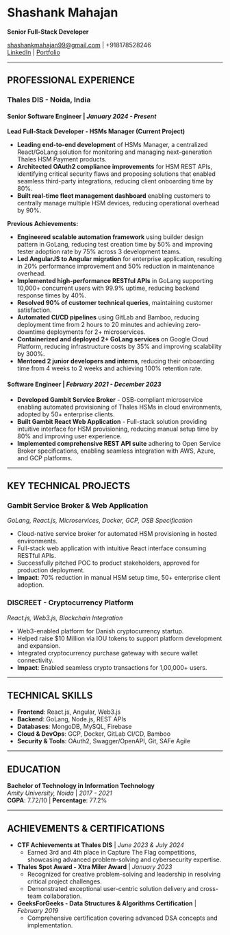 # Shashank Mahajan
**Senior Full-Stack Developer**

shashankmahajan99@gmail.com | +918178528246  
[LinkedIn](https://www.linkedin.com/in/shashank-mahajan-7baa1979) | [Portfolio](https://shashankmahajan.netlify.app/)

---

## PROFESSIONAL EXPERIENCE

### **Thales DIS** - Noida, India
#### **Senior Software Engineer** | *January 2024 - Present*

**Lead Full-Stack Developer - HSMs Manager (Current Project)**
- **Leading end-to-end development** of HSMs Manager, a centralized React/GoLang solution for monitoring and managing next-generation Thales HSM Payment products.
- **Architected OAuth2 compliance improvements** for HSM REST APIs, identifying critical security flaws and proposing solutions that enabled seamless third-party integrations, reducing client onboarding time by 80%.
- **Built real-time fleet management dashboard** enabling customers to centrally manage multiple HSM devices, reducing operational overhead by 90%.

**Previous Achievements:**
- **Engineered scalable automation framework** using builder design pattern in GoLang, reducing test creation time by 50% and improving tester adoption rate by 75% across 3 development teams.
- **Led AngularJS to Angular migration** for enterprise application, resulting in 20% performance improvement and 50% reduction in maintenance overhead.
- **Implemented high-performance RESTful APIs** in GoLang supporting 10,000+ concurrent users with 99.9% uptime, reducing backend response times by 40%.
- **Resolved 90% of customer technical queries**, maintaining customer satisfaction.
- **Automated CI/CD pipelines** using GitLab and Bamboo, reducing deployment time from 2 hours to 20 minutes and achieving zero-downtime deployments for 2+ microservices.
- **Containerized and deployed 2+ GoLang services** on Google Cloud Platform, reducing infrastructure costs by 35% and improving scalability by 300%.
- **Mentored 2 junior developers and interns**, reducing their onboarding time from 4 weeks to 2 weeks and achieving 100% retention rate.

#### **Software Engineer** | *February 2021 - December 2023*
- **Developed Gambit Service Broker** - OSB-compliant microservice enabling automated provisioning of Thales HSMs in cloud environments, adopted by 50+ enterprise clients.
- **Built Gambit React Web Application** - Full-stack solution providing intuitive interface for HSM provisioning, reducing manual setup time by 80% and improving user experience.
- **Implemented comprehensive REST API suite** adhering to Open Service Broker specifications, enabling seamless integration with AWS, Azure, and GCP platforms.

---

## KEY TECHNICAL PROJECTS

### **Gambit Service Broker & Web Application**
*GoLang, React.js, Microservices, Docker, GCP, OSB Specification*
- Cloud-native service broker for automated HSM provisioning in hosted environments.
- Full-stack web application with intuitive React interface consuming RESTful APIs.
- Successfully pitched POC to product stakeholders, approved for production deployment.
- **Impact**: 70% reduction in manual HSM setup time, 50+ enterprise client adoption.

### **DISCREET - Cryptocurrency Platform**
*React.js, Web3.js, Blockchain Integration*
- Web3-enabled platform for Danish cryptocurrency startup.
- Helped raise $10 Million via IOU tokens to support platform development and expansion.
- Integrated cryptocurrency purchase gateway with secure wallet connectivity.
- **Impact**: Enabled seamless crypto transactions for 1,00,000+ users.

---

## TECHNICAL SKILLS

- **Frontend**: React.js, Angular, Web3.js
- **Backend**: GoLang, Node.js, REST APIs
- **Databases**: MongoDB, MySQL, Firebase
- **Cloud & DevOps**: GCP, Docker, GitLab CI/CD, Bamboo
- **Security & Tools**: OAuth2, Swagger/OpenAPI, Git, SAFe Agile

---

## EDUCATION

**Bachelor of Technology in Information Technology**  
*Amity University, Noida* | *2017 - 2021*  
**CGPA**: 7.72/10 | **Percentage**: 77.2%

---

## ACHIEVEMENTS & CERTIFICATIONS

- **CTF Achievements at Thales DIS** | *June 2023 & July 2024*
  - Earned 3rd and 4th place in Capture The Flag competitions, showcasing advanced problem-solving and cybersecurity expertise.
- **Thales Spot Award - Xtra Miler Award** | *January 2023*
  - Recognized for creative problem-solving and leadership in resolving critical project challenges.
  - Demonstrated exceptional user-centric solution delivery and cross-team collaboration.
- **GeeksForGeeks - Data Structures & Algorithms Certification** | *February 2019*
  - Comprehensive certification covering advanced DSA concepts and implementation.